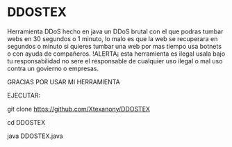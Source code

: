 # DDOSTEX

Herramienta DDoS hecho en java un DDoS brutal con el que podras 
tumbar webs en 30 segundos o 1 minuto, lo malo es que la web se 
recuperara en segundos o minuto si quieres tumbar una web por mas 
tiempo usa botnets o con ayuda de compañeros. !ALERTA¡ esta 
herramienta es ilegal usala bajo tu responsabilidad no sere
el responsable de cualquier uso ilegal o mal uso contra un
govierno o empresas.

GRACIAS POR USAR MI HERRAMIENTA 

EJECUTAR:


git clone https://github.com/Xtexanony/DDOSTEX

cd DDOSTEX

java DDOSTEX.java
